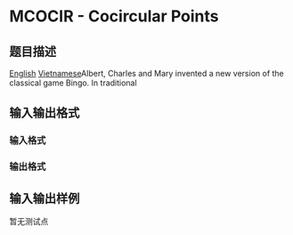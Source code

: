 # MCOCIR - Cocircular Points

## 题目描述

 [English](/problems/MTEMP/en/) [Vietnamese](/problems/MTEMP/vn/)Albert, Charles and Mary invented a new version of the classical game Bingo. In traditional

## 输入输出格式

### 输入格式

### 输出格式

## 输入输出样例

暂无测试点

